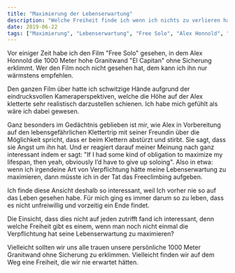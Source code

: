 ```yaml
---
title: "Maximierung der Lebenserwartung"
description: "Welche Freiheit finde ich wenn ich nichts zu verlieren habe?"
date: 2019-06-22
tags: ["Maximierung", "Lebenserwartung", "Free Solo", "Alex Honnold", "El Capitan", "Verpflichtung"]
---
```


Vor einiger Zeit habe ich den Film "Free Solo" gesehen, in dem Alex Honnold die 1000 Meter hohe Granitwand "El Capitan" ohne Sicherung erklimmt. Wer den Film noch nicht gesehen hat, dem kann ich ihn nur wärmstens empfehlen.

Den ganzen Film über hatte ich schwitzige Hände aufgrund der eindrucksvollen Kameraperspektiven, welche die Höhe auf der Alex kletterte sehr realistisch darzustellen schienen. Ich habe mich gefühlt als wäre ich dabei gewesen.

Ganz besonders im Gedächtnis geblieben ist mir, wie Alex in Vorbereitung auf den lebensgefährlichen Klettertrip mit seiner Freundin über die Möglichkeit spricht, dass er beim Klettern abstürzt und stirbt. Sie sagt, dass sie Angst um ihn hat. Und er reagiert darauf meiner Meinung nach ganz interessant indem er sagt: "If I had some kind of obligation to maximize my lifespan, then yeah, obviously I’d have to give up soloing". Also in etwa: wenn ich irgendeine Art von Verpflichtung hätte meine Lebenserwartung zu maximieren, dann müsste ich in der Tat das Freeclimbing aufgeben.

Ich finde diese Ansicht deshalb so interessant, weil Ich vorher nie so auf das Leben gesehen habe. Für mich ging es immer darum so zu leben, dass es nicht unfreiwillig und vorzeitig ein Ende findet.

Die Einsicht, dass dies nicht auf jeden zutrifft fand ich interessant, denn welche Freiheit gibt es einem, wenn man noch nicht einmal die Verpflichtung hat seine Lebenserwartung zu maximieren?

Vielleicht sollten wir uns alle trauen unsere persönliche 1000 Meter Granitwand ohne Sicherung zu erklimmen. Vielleicht finden wir auf dem Weg eine Freiheit, die wir nie erwartet hätten.
